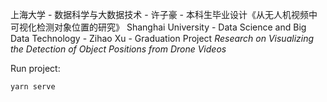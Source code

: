 上海大学 - 数据科学与大数据技术 - 许子豪 - 本科生毕业设计《从无人机视频中可视化检测对象位置的研究》
Shanghai University - Data Science and Big Data Technology - Zihao Xu - Graduation Project *Research on Visualizing the Detection of Object Positions from Drone Videos*

Run project:
```
yarn serve
```
